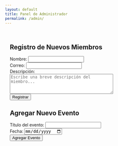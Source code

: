 ```yaml
---
layout: default
title: Panel de Administrador
permalink: /admin/
---
```


<section id="registro-miembros" style="padding: 1rem;">
  <h2>Registro de Nuevos Miembros</h2>
  <form id="form-miembro">
    <label>Nombre: <input type="text" name="nombre" required /></label><br />
    <label>Correo: <input type="email" name="correo" required /></label><br />
    <label>Descripción: <br />
    <textarea name="descripcion" rows="4" cols="40" placeholder="Escribe una breve descripción del miembro..."></textarea></label><br />
    <button type="submit">Registrar</button>
  </form>

  <h2>Agregar Nuevo Evento</h2>
  <form id="form-evento">
    <label>Título del evento: <input type="text" name="titulo" required /></label><br />
    <label>Fecha: <input type="date" name="fecha" required /></label><br />
    <button type="submit">Agregar Evento</button>
  </form>
</section>


